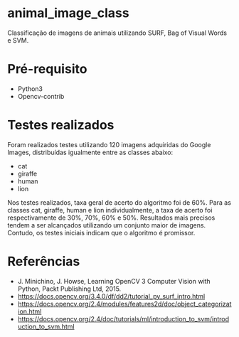 # animal_image_class
Classificação de imagens de animais utilizando SURF, Bag of Visual Words e SVM.

# Pré-requisito
 * Python3
 * Opencv-contrib

# Testes realizados
Foram realizados testes utilizando 120 imagens adquiridas do Google Images, distribuídas igualmente entre as classes abaixo:
 * cat
 * giraffe
 * human
 * lion

Nos testes realizados, taxa geral de acerto do algoritmo foi de 60%. Para as classes cat, giraffe, human e lion individualmente, a taxa de acerto foi respectivamente de 30%, 70%, 60% e 50%. Resultados mais precisos tendem a ser alcançados utilizando um conjunto maior de imagens. Contudo, os testes iniciais indicam que o algoritmo é promissor.

# Referências
 * J. Minichino, J. Howse, Learning OpenCV 3 Computer Vision with Python, Packt Publishing Ltd, 2015.
 * https://docs.opencv.org/3.4.0/df/dd2/tutorial_py_surf_intro.html
 * https://docs.opencv.org/2.4/modules/features2d/doc/object_categorization.html
 * https://docs.opencv.org/2.4/doc/tutorials/ml/introduction_to_svm/introduction_to_svm.html
